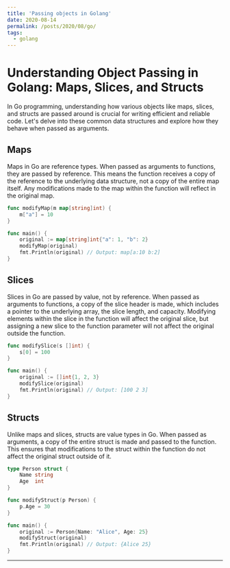 ```yaml
---
title: 'Passing objects in Golang'
date: 2020-08-14
permalink: /posts/2020/08/go/
tags:
  - golang
---
```



# Understanding Object Passing in Golang: Maps, Slices, and Structs

In Go programming, understanding how various objects like maps, slices, and structs are passed around is crucial for writing efficient and reliable code. Let's delve into these common data structures and explore how they behave when passed as arguments.

## Maps

Maps in Go are reference types. When passed as arguments to functions, they are passed by reference. This means the function receives a copy of the reference to the underlying data structure, not a copy of the entire map itself. Any modifications made to the map within the function will reflect in the original map.

```go
func modifyMap(m map[string]int) {
    m["a"] = 10
}

func main() {
    original := map[string]int{"a": 1, "b": 2}
    modifyMap(original)
    fmt.Println(original) // Output: map[a:10 b:2]
}
```
## Slices

Slices in Go are passed by value, not by reference. When passed as arguments to functions, a copy of the slice header is made, which includes a pointer to the underlying array, the slice length, and capacity. Modifying elements within the slice in the function will affect the original slice, but assigning a new slice to the function parameter will not affect the original outside the function.

```go
func modifySlice(s []int) {
    s[0] = 100
}

func main() {
    original := []int{1, 2, 3}
    modifySlice(original)
    fmt.Println(original) // Output: [100 2 3]
}
```


## Structs

Unlike maps and slices, structs are value types in Go. When passed as arguments, a copy of the entire struct is made and passed to the function. This ensures that modifications to the struct within the function do not affect the original struct outside of it.

```go
type Person struct {
    Name string
    Age  int
}

func modifyStruct(p Person) {
    p.Age = 30
}

func main() {
    original := Person{Name: "Alice", Age: 25}
    modifyStruct(original)
    fmt.Println(original) // Output: {Alice 25}
}
```


------

